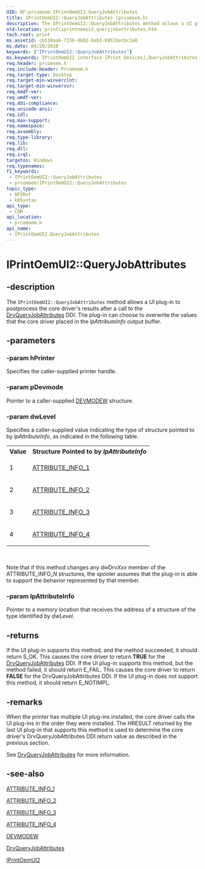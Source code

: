 ```yaml
---
UID: NF:prcomoem.IPrintOemUI2.QueryJobAttributes
title: IPrintOemUI2::QueryJobAttributes (prcomoem.h)
description: The IPrintOemUI2::QueryJobAttributes method allows a UI plug-in to postprocess the core driver's results after a call to the DrvQueryJobAttributes DDI.
old-location: print\iprintoemui2_queryjobattributes.htm
tech.root: print
ms.assetid: cb510aa6-7156-4b02-bab1-6951becbc1a0
ms.date: 04/20/2018
keywords: ["IPrintOemUI2::QueryJobAttributes"]
ms.keywords: IPrintOemUI2 interface [Print Devices],QueryJobAttributes method, IPrintOemUI2.QueryJobAttributes, IPrintOemUI2::QueryJobAttributes, QueryJobAttributes, QueryJobAttributes method [Print Devices], QueryJobAttributes method [Print Devices],IPrintOemUI2 interface, prcomoem/IPrintOemUI2::QueryJobAttributes, print.iprintoemui2_queryjobattributes, print_unidrv-pscript_ui_5c5f2adc-9410-428b-89b5-39925c7fb8f9.xml
req.header: prcomoem.h
req.include-header: Prcomoem.h
req.target-type: Desktop
req.target-min-winverclnt: 
req.target-min-winversvr: 
req.kmdf-ver: 
req.umdf-ver: 
req.ddi-compliance: 
req.unicode-ansi: 
req.idl: 
req.max-support: 
req.namespace: 
req.assembly: 
req.type-library: 
req.lib: 
req.dll: 
req.irql: 
targetos: Windows
req.typenames: 
f1_keywords:
 - IPrintOemUI2::QueryJobAttributes
 - prcomoem/IPrintOemUI2::QueryJobAttributes
topic_type:
 - APIRef
 - kbSyntax
api_type:
 - COM
api_location:
 - prcomoem.h
api_name:
 - IPrintOemUI2.QueryJobAttributes
---
```


# IPrintOemUI2::QueryJobAttributes


## -description

The <code>IPrintOemUI2::QueryJobAttributes</code> method allows a UI plug-in to postprocess the core driver's results after a call to the <a href="/windows-hardware/drivers/ddi/winddiui/nf-winddiui-drvqueryjobattributes">DrvQueryJobAttributes</a> DDI. The plug-in can choose to overwrite the values that the core driver placed in the <i>lpAttributeInfo</i> output buffer.

## -parameters

### -param hPrinter

Specifies the caller-supplied printer handle.

### -param pDevmode

Pointer to a caller-supplied <a href="/windows/win32/api/wingdi/ns-wingdi-devmodew">DEVMODEW</a> structure.

### -param dwLevel

Specifies a caller-supplied value indicating the type of structure pointed to by <i>lpAttributeInfo</i>, as indicated in the following table.

<table>
<tr>
<th>Value</th>
<th>Structure Pointed to by <i>lpAttributeInfo</i></th>
</tr>
<tr>
<td>
1

</td>
<td>

<a href="/windows-hardware/drivers/ddi/winddiui/ns-winddiui-_attribute_info_1">ATTRIBUTE_INFO_1</a>


</td>
</tr>
<tr>
<td>
2

</td>
<td>

<a href="/windows-hardware/drivers/ddi/winddiui/ns-winddiui-_attribute_info_2">ATTRIBUTE_INFO_2</a>


</td>
</tr>
<tr>
<td>
3

</td>
<td>

<a href="/windows-hardware/drivers/ddi/winddiui/ns-winddiui-_attribute_info_3">ATTRIBUTE_INFO_3</a>


</td>
</tr>
<tr>
<td>
4

</td>
<td>

<a href="/windows-hardware/drivers/ddi/winddiui/ns-winddiui-_attribute_info_4">ATTRIBUTE_INFO_4</a>


</td>
</tr>
</table>
 

Note that if this method changes any dwDrv<i>Xxx</i> member of the ATTRIBUTE_INFO_<i>N</i> structures, the spooler assumes that the plug-in is able to support the behavior represented by that member.

### -param lpAttributeInfo

Pointer to a memory location that receives the address of a structure of the type identified by <i>dwLevel</i>.

## -returns

If the UI plug-in supports this method, and the method succeeded, it should return S_OK. This causes the core driver to return <b>TRUE</b> for the <a href="/windows-hardware/drivers/ddi/winddiui/nf-winddiui-drvqueryjobattributes">DrvQueryJobAttributes</a> DDI. If the UI plug-in supports this method, but the method failed, it should return E_FAIL. This causes the core driver to return <b>FALSE</b> for the DrvQueryJobAttributes DDI. If the UI plug-in does not support this method, it should return E_NOTIMPL.

## -remarks

When the printer has multiple UI plug-ins installed, the core driver calls the UI plug-ins in the order they were installed. The HRESULT returned by the last UI plug-in that supports this method is used to determine the core driver's DrvQueryJobAttributes DDI return value as described in the previous section.

See <a href="/windows-hardware/drivers/ddi/winddiui/nf-winddiui-drvqueryjobattributes">DrvQueryJobAttributes</a> for more information.

## -see-also

<a href="/windows-hardware/drivers/ddi/winddiui/ns-winddiui-_attribute_info_1">ATTRIBUTE_INFO_1</a>



<a href="/windows-hardware/drivers/ddi/winddiui/ns-winddiui-_attribute_info_2">ATTRIBUTE_INFO_2</a>



<a href="/windows-hardware/drivers/ddi/winddiui/ns-winddiui-_attribute_info_3">ATTRIBUTE_INFO_3</a>



<a href="/windows-hardware/drivers/ddi/winddiui/ns-winddiui-_attribute_info_4">ATTRIBUTE_INFO_4</a>



<a href="/windows/win32/api/wingdi/ns-wingdi-devmodew">DEVMODEW</a>



<a href="/windows-hardware/drivers/ddi/winddiui/nf-winddiui-drvqueryjobattributes">DrvQueryJobAttributes</a>



<a href="/windows-hardware/drivers/ddi/prcomoem/nn-prcomoem-iprintoemui2">IPrintOemUI2</a>